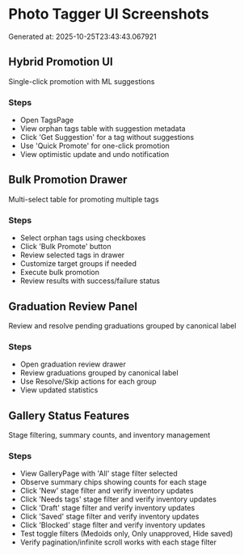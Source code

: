 # Photo Tagger UI Screenshots

Generated at: 2025-10-25T23:43:43.067921

## Hybrid Promotion UI

Single-click promotion with ML suggestions

### Steps

- Open TagsPage
- View orphan tags table with suggestion metadata
- Click 'Get Suggestion' for a tag without suggestions
- Use 'Quick Promote' for one-click promotion
- View optimistic update and undo notification

## Bulk Promotion Drawer

Multi-select table for promoting multiple tags

### Steps

- Select orphan tags using checkboxes
- Click 'Bulk Promote' button
- Review selected tags in drawer
- Customize target groups if needed
- Execute bulk promotion
- Review results with success/failure status

## Graduation Review Panel

Review and resolve pending graduations grouped by canonical label

### Steps

- Open graduation review drawer
- Review graduations grouped by canonical label
- Use Resolve/Skip actions for each group
- View updated statistics

## Gallery Status Features

Stage filtering, summary counts, and inventory management

### Steps

- View GalleryPage with 'All' stage filter selected
- Observe summary chips showing counts for each stage
- Click 'New' stage filter and verify inventory updates
- Click 'Needs tags' stage filter and verify inventory updates
- Click 'Draft' stage filter and verify inventory updates
- Click 'Saved' stage filter and verify inventory updates
- Click 'Blocked' stage filter and verify inventory updates
- Test toggle filters (Medoids only, Only unapproved, Hide saved)
- Verify pagination/infinite scroll works with each stage filter

